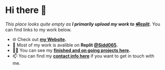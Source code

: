 # Hi there 👋
*This place looks quite empty as **I primarily upload my work to <a href="https://replit.com/@Sidd065" target="_blank">🌀Replit</a>.*** You can find links to my work below.
- 🌐 Check out **[my Website](https://web.sidd065.repl.co/).**
- 🔭 Most of my work is avalible on **Replit [@Sidd065](https://replit.com/@Sidd065).**
- 👨‍💻 You can see my **[finished and on going projects here](https://web.sidd065.repl.co/projects).**
- 📫 You can find my **[contact info here](https://web.sidd065.repl.co/contact)** if you want to get in touch with me.
